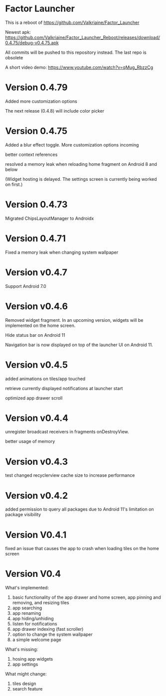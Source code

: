 # Factor Launcher

This is a reboot of https://github.com/Valkriaine/Factor_Launcher

Newest apk: https://github.com/Valkriaine/Factor_Launcher_Reboot/releases/download/0.4.75/debug-v0.4.75.apk

All commits will be pushed to this repository instead. The last repo is obsolete

A short video demo: https://www.youtube.com/watch?v=qMug_RbzzCg

# Version 0.4.79
Added more customization options

The next release (0.4.8) will include color picker

# Version 0.4.75
Added a blur effect toggle. More customization options incoming

better context references

resolved a memory leak when reloading home fragment on Android 8 and below

(Widget hosting is delayed. The settings screen is currently being worked on first.)

# Version 0.4.73
Migrated ChipsLayoutManager to Androidx

# Version 0.4.71

Fixed a memory leak when changing system wallpaper

# Version v0.4.7

Support Android 7.0

# Version v0.4.6

Removed widget fragment. In an upcoming version, widgets will be implemented on the home screen.

Hide status bar on Android 11

Navigation bar is now displayed on top of the launcher UI on Android 11.

# Version v0.4.5
added animations on tiles/app touched

retrieve currently displayed notifications at launcher start

optimized app drawer scroll

# Version v0.4.4
unregister broadcast receivers in fragments onDestroyView.

better usage of memory

# Version v0.4.3
test changed recyclerview cache size to increase performance

# Version v0.4.2 
added permission to query all packages due to Android 11's limitation on package visibility

# Version V0.4.1
fixed an issue that causes the app to crash when loading tiles on the home screen

# Version V0.4
What's implemented:
1. basic functionality of the app drawer and home screen, app pinning and removing, and resizing tiles
2. app searching
3. app renaming
4. app hiding/unhiding
5. listen for notifications
6. app drawer indexing (fast scroller)
7. option to change the system wallpaper
8. a simple welcome page

What's missing:
1. hosing app widgets
2. app settings

What might change:
1. tiles design
2. search feature


